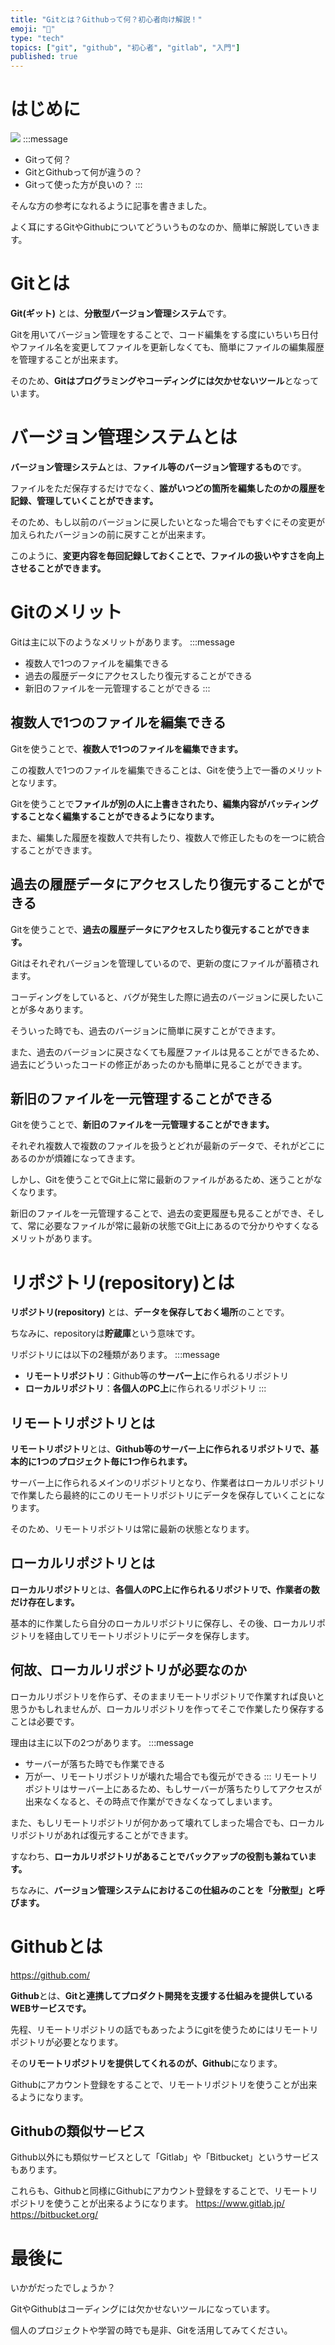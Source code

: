 ```yaml
---
title: "Gitとは？Githubって何？初心者向け解説！"
emoji: "💪"
type: "tech"
topics: ["git", "github", "初心者", "gitlab", "入門"]
published: true
---
```


# はじめに
![](https://storage.googleapis.com/zenn-user-upload/cb1fa1f88723-20211207.png)
:::message
- Gitって何？
- GitとGithubって何が違うの？
- Gitって使った方が良いの？
:::

そんな方の参考になれるように記事を書きました。

よく耳にするGitやGithubについてどういうものなのか、簡単に解説していきます。

# Gitとは
**Git(ギット)** とは、**分散型バージョン管理システム**です。

Gitを用いてバージョン管理をすることで、コード編集をする度にいちいち日付やファイル名を変更してファイルを更新しなくても、簡単にファイルの編集履歴を管理することが出来ます。

そのため、**Gitはプログラミングやコーディングには欠かせないツール**となっています。

# バージョン管理システムとは
**バージョン管理システム**とは、**ファイル等のバージョン管理するもの**です。

ファイルをただ保存するだけでなく、**誰がいつどの箇所を編集したのかの履歴を記録、管理していくことができます。**

そのため、もし以前のバージョンに戻したいとなった場合でもすぐにその変更が加えられたバージョンの前に戻すことが出来ます。

このように、**変更内容を毎回記録しておくことで、ファイルの扱いやすさを向上させることができます。**

# Gitのメリット
Gitは主に以下のようなメリットがあります。
:::message
- 複数人で1つのファイルを編集できる
- 過去の履歴データにアクセスしたり復元することができる
- 新旧のファイルを一元管理することができる
:::

## 複数人で1つのファイルを編集できる
Gitを使うことで、**複数人で1つのファイルを編集できます。**

この複数人で1つのファイルを編集できることは、Gitを使う上で一番のメリットとなリます。

Gitを使うことで**ファイルが別の人に上書きされたり、編集内容がバッティングすることなく編集することができるようになります。**

また、編集した履歴を複数人で共有したり、複数人で修正したものを一つに統合することができます。

## 過去の履歴データにアクセスしたり復元することができる
Gitを使うことで、**過去の履歴データにアクセスしたり復元することができます。**

Gitはそれぞれバージョンを管理しているので、更新の度にファイルが蓄積されます。

コーディングをしていると、バグが発生した際に過去のバージョンに戻したいことが多々あります。

そういった時でも、過去のバージョンに簡単に戻すことができます。

また、過去のバージョンに戻さなくても履歴ファイルは見ることができるため、過去にどういったコードの修正があったのかも簡単に見ることができます。

## 新旧のファイルを一元管理することができる
Gitを使うことで、**新旧のファイルを一元管理することができます。**

それぞれ複数人で複数のファイルを扱うとどれが最新のデータで、それがどこにあるのかが煩雑になってきます。

しかし、Gitを使うことでGit上に常に最新のファイルがあるため、迷うことがなくなります。

新旧のファイルを一元管理することで、過去の変更履歴も見ることができ、そして、常に必要なファイルが常に最新の状態でGit上にあるので分かりやすくなるメリットがあります。

# リポジトリ(repository)とは
**リポジトリ(repository)** とは、**データを保存しておく場所**のことです。

ちなみに、repositoryは**貯蔵庫**という意味です。

リポジトリには以下の2種類があります。
:::message
- **リモートリポジトリ**：Github等の**サーバー上**に作られるリポジトリ
- **ローカルリポジトリ**：**各個人のPC上**に作られるリポジトリ
:::

## リモートリポジトリとは
**リモートリポジトリ**とは、**Github等のサーバー上に作られるリポジトリで、基本的に1つのプロジェクト毎に1つ作られます。**

サーバー上に作られるメインのリポジトリとなり、作業者はローカルリポジトリで作業したら最終的にこのリモートリポジトリにデータを保存していくことになります。

そのため、リモートリポジトリは常に最新の状態となります。

## ローカルリポジトリとは
**ローカルリポジトリ**とは、**各個人のPC上に作られるリポジトリで、作業者の数だけ存在します。**

基本的に作業したら自分のローカルリポジトリに保存し、その後、ローカルリポジトリを経由してリモートリポジトリにデータを保存します。

## 何故、ローカルリポジトリが必要なのか
ローカルリポジトリを作らず、そのままリモートリポジトリで作業すれば良いと思うかもしれませんが、ローカルリポジトリを作ってそこで作業したり保存することは必要です。

理由は主に以下の2つがあります。
:::message
- サーバーが落ちた時でも作業できる
- 万が一、リモートリポジトリが壊れた場合でも復元ができる
:::
リモートリポジトリはサーバー上にあるため、もしサーバーが落ちたりしてアクセスが出来なくなると、その時点で作業ができなくなってしまいます。

また、もしリモートリポジトリが何かあって壊れてしまった場合でも、ローカルリポジトリがあれば復元することができます。

すなわち、**ローカルリポジトリがあることでバックアップの役割も兼ねています。**

ちなみに、**バージョン管理システムにおけるこの仕組みのことを「分散型」と呼びます。**

# Githubとは
https://github.com/

**Github**とは、**Gitと連携してプロダクト開発を支援する仕組みを提供しているWEBサービスです。**

先程、リモートリポジトリの話でもあったようにgitを使うためにはリモートリポジトリが必要となります。

その**リモートリポジトリを提供してくれるのが、Github**になります。

Githubにアカウント登録をすることで、リモートリポジトリを使うことが出来るようになります。

## Githubの類似サービス
Github以外にも類似サービスとして「Gitlab」や「Bitbucket」というサービスもあります。

これらも、Githubと同様にGithubにアカウント登録をすることで、リモートリポジトリを使うことが出来るようになります。
https://www.gitlab.jp/
https://bitbucket.org/

# 最後に
いかがだったでしょうか？

GitやGithubはコーディングには欠かせないツールになっています。

個人のプロジェクトや学習の時でも是非、Gitを活用してみてください。